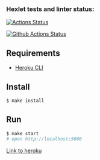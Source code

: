 ### Hexlet tests and linter status:
[![Actions Status](https://github.com/yigres/frontend-project-lvl4/workflows/hexlet-check/badge.svg)](https://github.com/yigres/frontend-project-lvl4/actions)  

[![Github Actions Status](https://github.com/hexlet-components/projects-frontend-l4-server/workflows/Node%20CI/badge.svg)](https://github.com/hexlet-components/projects-frontend-l4-server/actions)

## Requirements

* [Heroku CLI](https://devcenter.heroku.com/articles/heroku-cli)

## Install

```sh
$ make install
```

## Run

```sh
$ make start
# open http://localhost:5000
```
[Link to heroku](https://mysterious-oasis-83414.herokuapp.com/)
